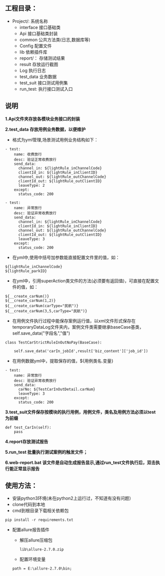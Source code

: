 
## 工程目录：

- Project/:  系统名称
  - interface   接口基础类
  - Api  接口基础类封装
  - common  公共方法类(日志,数据库等)
  - Config 配置文件
  - lib 依赖插件库
  - report/： 存储测试结果
  - result  存放运行截图
  - Log  执行日志
  - test_data 业务数据
  - test_suit 接口测试用例集
  - run_test:  执行接口测试入口

## 说明
**1.Api文件夹存放各模块业务接口的封装**

**2.test_data 存放用例业务数据，以便维护**

- 格式为yml管理,场景测试用例业务结构如下：
```
- test:
    name: 收费放行
    desc: 验证正常收费放行
    send_data:
      channel_in: ${lightRule_inChannelCode}
      clientId_in: ${lightRule_inClientID}
      channel_out: ${lightRule_outChannelCode}
      clientId_out: ${lightRule_outClientID}
      leaveType: 2
    except:
      status_code: 200

- test:
    name: 异常放行
    desc: 验证异常收费放行
    send_data:
      channel_in: ${lightRule_inChannelCode}
      clientId_in: ${lightRule_inClientID}
      channel_out: ${lightRule_outChannelCode}
      clientId_out: ${lightRule_outClientID}
      leaveType: 3
    except:
      status_code: 200
```
- 在yml中,使用中括号加参数能直接配置文件里的值，如：
```
${lightRule_inChannelCode}
${lightRule_parkID}
```
- 在yml中，引用superAction类文件的方法(必须要有返回值)，可直接在配置文件的值，如：
```
${__create_carNum()}
${__create_carNum(1,2)}
${__create_carNum(carType="民航")}
${__create_carNum(3,5,carType="民航")}
```
- 在用例文件执行过程中能保存案例运行值，以xml文件形式保存在temporaryDataLog文件夹内，案例文件类需要继承baseCase基类，self.save_data("字段名","值")
```
class TestCarStrictRuleInOutNoPay(BaseCase):

	self.save_data('carIn_jobId',result['biz_content']['job_id'])

```
- 在用例数据yml中，提取保存的值，${用例类名.变量}
```
- test:
    name: 异常放行
    desc: 验证异常收费放行
    send_data:
      carNo: ${TestCarInOutDetail.carNum}
      leaveType: 3
    except:
      status_code: 200
```

**3.test_suit文件保存按模块的执行用例，用例文件，类名及用例方法必须以test为前缀**

```
def test_CarIn(self):
	pass
```

**4.report存放测试报告**

**5.run_test 批量执行测试案例的触发文件；**

**6.web-report.bat 该文件是自动生成报告显示,通过run_test文件执行后，双击执行能正常显示报告**

## 使用方法：

- 安装python3环境(未在python2上运行过，不知道有没有问题）
- clone代码到本地
- cmd到根目录下载相关依赖包

```
pip install -r requirements.txt
```
- 配置allure报告插件

  - 解压allure压缩包

    ```
    lib\allure-2.7.0.zip
    ```

  - 配置环境变量 
  ```
  path = E:\allure-2.7.0\bin;
  ```
